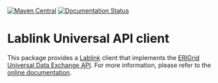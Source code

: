 [![Maven Central](https://img.shields.io/maven-central/v/at.ac.ait.lablink.clients/universalapiclient.svg?label=Maven%20Central)](https://search.maven.org/search?q=g:%22at.ac.ait.lablink.clients%22%20AND%20a:%22universalapiclient%22)
[![Documentation Status](https://readthedocs.org/projects/ait-lablink-universal-api-client/badge/?version=latest)](https://ait-lablink-universal-api-client.readthedocs.io/en/latest/?badge=latest)

# Lablink Universal API client

This package provides a [Lablink](https://ait-lablink.readthedocs.io) client that implements the [ERIGrid Universal Data Exchange API](https://erigrid2.github.io/JRA-3.1-api/universal-api.html).
For more information, please refer to the [online documentation](https://ait-lablink.readthedocs.io/projects/ait-lablink-universal-api-client).